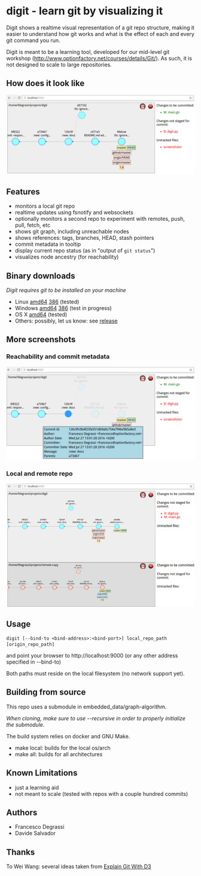 # digit - learn git by visualizing it

Digit shows a realtime visual representation of a git repo structure, making it easier to understand how git works and what is the effect of each and every git command you run.

Digit is meant to be a learning tool, developed for our mid-level git workshop (http://www.optionfactory.net/courses/details/Git/). As such, it is not designed to scale to large repositories.

## How does it look like
![Main interface](screenshots/cover.png?raw=true "Main interface")

## Features

* monitors a local git repo
* realtime updates using fsnotify and websockets
* optionally monitors a second repo to experiment with remotes, push, pull, fetch, etc
* shows git graph, including unreachable nodes
* shows references: tags, branches, HEAD, stash pointers
* commit metadata in tooltip
* display current repo status (as in "output of `git status`")
* visualizes node ancestry (for reachability)

## Binary downloads
*Digit requires git to be installed on your machine*

* Linux [amd64](//github.com/optionfactory/digit/releases/download/1.1/digit-linux-amd64) [386](//github.com/optionfactory/digit/releases/download/1.1/digit-linux-386) (tested)
* Windows [amd64](//github.com/optionfactory/digit/releases/download/1.1/digit-windows-amd64.exe) [386](//github.com/optionfactory/digit/releases/download/1.1/digit-windows-386.exe) (test in progress)
* OS X [amd64](//github.com/optionfactory/digit/releases/download/1.1/digit-darwin-amd64) (tested)
* Others: possibly, let us know: see [release](//github.com/optionfactory/digit/releases/tag/1.1)

## More screenshots
### Reachability and commit metadata
![Reachability and commit metadata](screenshots/reachability_and_commit_details.png?raw=true "Reachability and commit metadata")
### Local and remote repo
![Local and remote repo](screenshots/local-vs-remote.png?raw=true "Local and remote repo")

## Usage
```
digit [--bind-to <bind-address>:<bind-port>] local_repo_path [origin_repo_path]
```

and point your browser to http://localhost:9000 (or any other address specified in --bind-to)

Both paths must reside on the local filesystem (no network support yet).

## Building from source
This repo uses a submodule in embedded_data/graph-algorithm.

*When cloning, make sure to use --recursive in order to properly initialize the submodule.*

The build system relies on docker and GNU Make.

* make local: builds for the local os/arch
* make all: builds for all architectures

## Known Limitations

* just a learning aid
* not meant to scale (tested with repos with a couple hundred commits)

## Authors

* Francesco Degrassi
* Davide Salvador

## Thanks
To Wei Wang: several ideas taken from [Explain Git With D3](https://github.com/onlywei/explain-git-with-d3)
